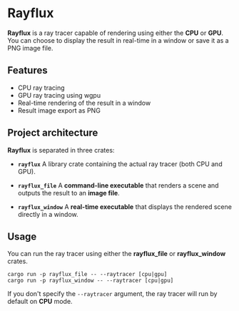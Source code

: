 # Rayflux

**Rayflux** is a ray tracer capable of rendering using either the **CPU** or **GPU**.
You can choose to display the result in real-time in a window or save it as a PNG image file.

## Features

- CPU ray tracing
- GPU ray tracing using wgpu
- Real-time rendering of the result in a window
- Result image export as PNG

## Project architecture

**Rayflux** is separated in three crates:
- **`rayflux`**
A library crate containing the actual ray tracer (both CPU and GPU).

- **`rayflux_file`**
A **command-line executable** that renders a scene and outputs the result to an **image file**.  

- **`rayflux_window`**
A **real-time executable** that displays the rendered scene directly in a window.

## Usage

You can run the ray tracer using either the **rayflux_file** or **rayflux_window** crates. 
```
cargo run -p rayflux_file -- --raytracer [cpu|gpu]
cargo run -p rayflux_window -- --raytracer [cpu|gpu]
```

If you don't specify the `--raytracer` argument, the ray tracer will run by default on **CPU** mode.
